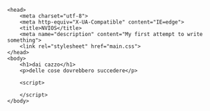 <!DOCTYPE html>
<html>
    
    <head>
        <meta charset="utf-8">
        <meta http-equiv="X-UA-Compatible" content="IE=edge">
        <title>NVIOS</title>
        <meta name="description" content="My first attempt to write something">
        <link rel="stylesheet" href="main.css">
    </head>
    <body> 
        <h1>dai cazzo</h1>
        <p>delle cose dovrebbero succedere</p>
        
        <script>
            
        </script>
    </body>
</html>
